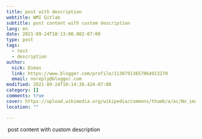 ```yaml
---
title: post with description
webtitle: WMI Gitlab
subtitle: post content with custom description
lang: en
date: 2021-09-24T10:13:00.002-07:00
type: post
tags:
  - test
  - description
author:
  nick: Dimas
  link: https://www.blogger.com/profile/11307913657064913270
  email: noreply@blogger.com
modified: 2021-09-24T10:14:38.424-07:00
category: []
comments: true
cover: https://upload.wikimedia.org/wikipedia/commons/thumb/a/ac/No_image_available.svg/2048px-No_image_available.svg.png
location: ""

---
```


<p>&nbsp;post content with custom description</p>